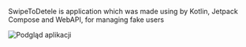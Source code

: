 SwipeToDetele is application which was made using by Kotlin, Jetpack Compose and WebAPI, for managing fake users

![Podgląd aplikacji](https://i.imgur.com/iVAYYXN.png)

